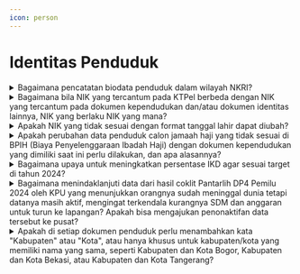```yaml
---
icon: person
---
```


# Identitas Penduduk

<details>

<summary>Bagaimana pencatatan biodata penduduk dalam wilayah NKRI?</summary>

Berdasarkan ketentuan Pasal 4 Peraturan Presiden Nomor 96 Tahun 2018, pencatatan biodata penduduk dapat dilakukan dengan memenuhi persyaratan sebagai berikut:

a. Surat pengantar (asli) dari rukun tetangga dan rukun warga atau yang disebut dengan nama lain;\
b. Fotokopi dokumen atau bukti peristiwa kependudukan dan peristiwa penting;\
c. Fotokopi bukti pendidikan terakhir;\
d. Apabila tidak memiliki syarat b dan c, maka mengisi surat keterangan tidak memiliki dokumen kependudukan.

Tata Cara:\
a. Pemohon mengisi Formulir Biodata Keluarga (F-1.01);\
b. Pemohon menyerahkan surat pengantar RT dan RW (tidak diperlukan untuk anak yang baru lahir dengan orang tua yang sudah terdaftar dalam database kependudukan);\
c. Pemohon menyerahkan fotokopi dokumen atau bukti peristiwa kependudukan dan peristiwa penting (seperti paspor, surat keterangan lahir dari RS/ Puskesmas/Klinik);\
d. Pemohon menyerahkan fotokopi bukti Pendidikan terakhir (ijazah);\
e. Apabila huruf c dan huruf d tidak dimiliki, maka Pemohon mengisi Surat Peryataan Tidak Memiliki Dokumen Kependudukan (F1.04);\
f. Pemohon menyerahkan surat pernyataan (asli) tidak keberatan dari pemilik rumah apabila menumpang KK, menyewa rumah, kontrak dan kost;\
g. Dinas menerbitkan Biodata. Dalam hal Biodata diminta oleh penduduk, Dinas memberikan\
Biodatanya.

Catatan:\
Untuk pelayanan online/daring, persyaratan yang discan/difoto untuk diunggah harus aslinya.

**Sumber rujukan:**

* Pasal 4 Peraturan Presiden Nomor 96 Tahun 2018 tentang Persyaratan dan Tata Cara Pendaftaran Penduduk dan Pencatatan Sipil. ([link](https://dukcapil.kemendagri.go.id/download/detail/14))
* Surat Dirjen Dukcapil yang ditujukan kepada Kepala Dinas Dukcapil di Seluruh Indonesia\
  Nomor 470/13287/DUKCAPIL tgl 28 September 2021 hal Jenis Layanan, Persyaratan dan\
  Penjelasan Pendaftaran Penduduk dan Pencatatan Sipil.

{% hint style="success" %}
Dibuat:  23 Juni 2025 10:00 WIB | Perubahan terakhir: 23 Juni 2025 10:00 WIB
{% endhint %}

</details>



<details>

<summary>Bagaimana bila NIK yang tercantum pada KTPel berbeda dengan NIK yang tercantum pada dokumen kependudukan dan/atau dokumen identitas lainnya, NIK yang berlaku NIK yang mana?</summary>

Berdasarkan ketentuan Pasal 33 Peraturan Pemerintah Nomor 40 Tahun 2019, bahwa dalam hal NIK yang tercantum pada KTPel berbeda dengan NIK yang tercantum pada Dokumen kependudukan dan/atau dokumen identitas lainnya yang diterbitkan oleh Kementerian/Lembaga atau badan hukum Indonesia, maka NIK yang berlaku adalah NIK yang tercantum pada KTPel.

**Sumber rujukan:**

Pasal 33 Peraturan Pemerintah Nomor 40 Tahun 2019 tentang Pelaksanaan Undang-Undang Nomor 23 Tahun 2006 tentang Administrasi Kependudukan sebagaimana telah diubah dengan Undang-Undang Nomor 24 Tahun 2013 tentang perubahan atas Undang-Undang Nomor 23 Tahun 2006 tentang Administrasi Kependudukan. ([link](https://dukcapil.kemendagri.go.id/download/detail/7))

{% hint style="success" %}
Dibuat:  23 Juni 2025 10:00 WIB | Perubahan terakhir: 23 Juni 2025 10:00 WIB
{% endhint %}

</details>



<details>

<summary>Apakah NIK yang tidak sesuai dengan format tanggal lahir dapat diubah?</summary>

Berdasarkan ketentuan Pasal 30 ayat (2) Peraturan Pemerintah Nomor 40 Tahun 2019, bahwa NIK berlaku seumur hidup dan selamanya tidak berubah, dan tidak mengikuti perubahan domisili. ([link](https://dukcapil.kemendagri.go.id/download/detail/7))

{% hint style="success" %}
Dibuat:  23 Juni 2025 10:00 WIB | Perubahan terakhir: 23 Juni 2025 10:00 WIB
{% endhint %}

</details>



<details>

<summary>Apakah perubahan data penduduk calon jamaah haji yang tidak sesuai di BPIH (Biaya Penyelenggaraan Ibadah Haji) dengan dokumen kependudukan yang dimiliki saat ini perlu dilakukan, dan apa alasannya?</summary>

Tidak perlu mengubah data pada dokumen kependudukan calon jamaah haji. Data yang\
tercantum di BPIH (Biaya Penyelenggaraan Ibadah Haji) hanya digunakan untuk kepentingan haji dan tidak mempengaruhi dokumen kependudukan resmi yang dimiliki. Oleh karena itu, perubahan data pada dokumen kependudukan tidak diperlukan untuk tujuan ibadah haji.

**Sumber rujukan:**

Rapat Koordinasi Nasional Kependudukan dan Pencatatan Sipil Tahun 2024, Batam, 27 s.d. 29 Februari 2024.

{% hint style="success" %}
Dibuat:  23 Juni 2025 10:00 WIB | Perubahan terakhir: 23 Juni 2025 10:00 WIB
{% endhint %}

</details>



<details>

<summary>Bagaimana upaya untuk meningkatkan persentase IKD agar sesuai target di tahun 2024?</summary>

Untuk meningkatkan persentase IKD (Identitas Kependudukan Digital) agar sesuai target di tahun 2024, upaya yang dapat dilakukan antara lain dengan menerapkan strategi jemput bola. Ini bisa dilakukan dengan mengunjungi kantor-kantor, sekolah, perguruan tinggi, serta tempat-tempat lain di mana masyarakat sering berkumpul. Selain itu, setiap penduduk yang datang ke Disdukcapil untuk mengurus dokumen kependudukan juga bisa langsung diaktivasi IKD-nya. Dengan pendekatan proaktif ini, diharapkan lebih banyak penduduk yang akan terdaftar dalam sistem IKD sesuai dengan target yang telah ditetapkan.

**Sumber rujukan:**

Rapat Koordinasi Nasional Kependudukan dan Pencatatan Sipil Tahun 2024, Batam, 27 s.d. 29 Februari 2024.

{% hint style="success" %}
Dibuat:  23 Juni 2025 10:00 WIB | Perubahan terakhir: 23 Juni 2025 10:00 WIB
{% endhint %}

</details>



<details>

<summary>Bagaimana menindaklanjuti data dari hasil coklit Pantarlih DP4 Pemilu 2024 oleh KPU yang menunjukkan orangnya sudah meninggal dunia tetapi datanya masih aktif, mengingat terkendala kurangnya SDM dan anggaran untuk turun ke lapangan? Apakah bisa mengajukan penonaktifan data tersebut ke pusat?</summary>

Untuk menindaklanjuti data tersebut, dapat mengajukan permohonan penonaktifan data kepada Ditjen Dukcapil. Sehingga diharapkan Ditjen Dukcapil Kemendagri dapat menonaktifkan data NIK yang tidak valid, agar data kependudukan menjadi lebih akurat dan tidak mengganggu proses administrasi lainnya.

**Sumber rujukan:**

Rapat Koordinasi Nasional Kependudukan dan Pencatatan Sipil Tahun 2024, Batam, 27 s.d. 29 Februari 2024.

{% hint style="success" %}
Dibuat:  23 Juni 2025 10:00 WIB | Perubahan terakhir: 23 Juni 2025 10:00 WIB
{% endhint %}

</details>



<details>

<summary>Apakah di setiap dokumen penduduk perlu menambahkan kata "Kabupaten" atau "Kota", atau hanya khusus untuk kabupaten/kota yang memiliki nama yang sama, seperti Kabupaten dan Kota Bogor, Kabupaten dan Kota Bekasi, atau Kabupaten dan Kota Tangerang?</summary>

Benar, semua kabupaten/kota harus dituliskan "Kabupaten" atau "Kota" pada dokumen penduduk untuk menunjukkan tempat atau peristiwa yang terkait. Ini terutama penting ketika terdapat kabupaten dan kota dengan nama yang sama di suatu wilayah, untuk menghindari kebingungan antara kedua entitas tersebut.

**Sumber rujukan:**

Rapat Koordinasi Nasional Kependudukan dan Pencatatan Sipil Tahun 2024, Batam, 27 s.d. 29 Februari 2024.

{% hint style="success" %}
Dibuat:  23 Juni 2025 10:00 WIB | Perubahan terakhir: 23 Juni 2025 10:00 WIB
{% endhint %}

</details>
